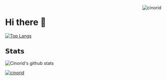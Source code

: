 <img align ="right" src="https://komarev.com/ghpvc/?username=cinorid&label=Profile%20views&color=0e75b6&style=flat" alt="cinorid">
<h1 align="left">Hi there 👋</h1>


[![Top Langs](https://github-readme-stats.vercel.app/api/top-langs/?username=cinorid&layout=compact)](https://github.com/cinorid)


## 𝗦𝘁𝗮𝘁𝘀
![Cinorid's github stats](https://github-readme-stats.vercel.app/api?username=cinorid&show_icons=true&theme=dracula)

<a href="https://github.com/Cinorid?tab=repositories"><img src="https://github-profile-trophy.vercel.app/?username=cinorid&column=8&margin-w=15&margin-h=15" alt="cinorid"></a> 

<!--
**Cinorid/Cinorid** is a ✨ _special_ ✨ repository because its `README.md` (this file) appears on your GitHub profile.

Here are some ideas to get you started:

- 🔭 I’m currently working on ...
- 🌱 I’m currently learning ...
- 👯 I’m looking to collaborate on ...
- 🤔 I’m looking for help with ...
- 💬 Ask me about ...
- 📫 How to reach me: ...
- 😄 Pronouns: ...
- ⚡ Fun fact: ...
-->
